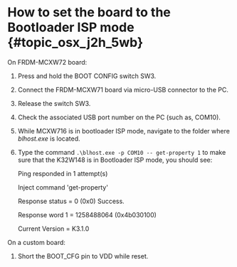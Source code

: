 # How to set the board to the Bootloader ISP mode {#topic_osx_j2h_5wb}

On FRDM-MCXW72 board:

1.  Press and hold the BOOT CONFIG switch SW3.
2.  Connect the FRDM-MCXW71 board via micro-USB connector to the PC.
3.  Release the switch SW3.
4.  Check the associated USB port number on the PC \(such as, COM10\).
5.  While MCXW716 is in bootloader ISP mode, navigate to the folder where *blhost.exe* is located.
6.  Type the command `.\blhost.exe -p COM10 -- get-property 1` to make sure that the K32W148 is in Bootloader ISP mode, you should see:

    Ping responded in 1 attempt\(s\)

    Inject command 'get-property'

    Response status = 0 \(0x0\) Success.

    Response word 1 = 1258488064 \(0x4b030100\)

    Current Version = K3.1.0


On a custom board:

1.  Short the BOOT\_CFG pin to VDD while reset.

